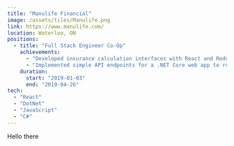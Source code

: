 ```yaml
---
title: "Manulife Financial"
image: /assets/tiles/Manulife.png
link: https://www.manulife.com/
location: Waterloo, ON
positions:
  - title: "Full Stack Engineer Co-Op"
    achievements:
      - "Developed insurance calculation interfaces with React and Redux, to hook into back-end calculation services."
      - "Implemented simple API endpoints for a .NET Core web app to receive users' insurance data and trigger financial calculations."
    duration:
      start: "2019-01-03"
      end: "2019-04-26"
tech:
  - "React"
  - "DotNet"
  - "JavaScript"
  - "C#"
---
```


Hello there
